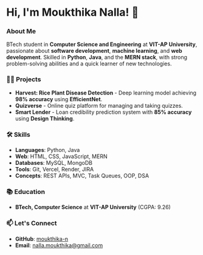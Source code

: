 # Hi, I'm Moukthika Nalla! 👋

### About Me
BTech student in **Computer Science and Engineering** at **VIT-AP University**, passionate about **software development**, **machine learning**, and **web development**. Skilled in **Python**, **Java**, and the **MERN stack**, with strong problem-solving abilities and a quick learner of new technologies.

### 👨‍💻 Projects
- **Harvest: Rice Plant Disease Detection** - Deep learning model achieving **98% accuracy** using **EfficientNet**.
- **Quizverse** - Online quiz platform for managing and taking quizzes.
- **Smart Lender** - Loan credibility prediction system with **85% accuracy** using **Design Thinking**.

### 🛠️ Skills
- **Languages**: Python, Java
- **Web**: HTML, CSS, JavaScript, MERN
- **Databases**: MySQL, MongoDB
- **Tools**: Git, Vercel, Render, JIRA
- **Concepts**: REST APIs, MVC, Task Queues, OOP, DSA

### 📚 Education
- **BTech, Computer Science** at **VIT-AP University** (CGPA: 9.26)

### 📫 Let's Connect
- **GitHub**: [moukthika-n](https://github.com/moukthika-n)
- **Email**: nalla.moukthika@gmail.com
